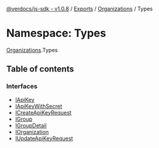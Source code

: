 [@verdocs/js-sdk - v1.0.8](../README.md) / [Exports](../modules.md) / [Organizations](Organizations.md) / Types

# Namespace: Types

[Organizations](Organizations.md).Types

## Table of contents

### Interfaces

- [IApiKey](../interfaces/Organizations.Types.IApiKey.md)
- [IApiKeyWithSecret](../interfaces/Organizations.Types.IApiKeyWithSecret.md)
- [ICreateApiKeyRequest](../interfaces/Organizations.Types.ICreateApiKeyRequest.md)
- [IGroup](../interfaces/Organizations.Types.IGroup.md)
- [IGroupDetail](../interfaces/Organizations.Types.IGroupDetail.md)
- [IOrganization](../interfaces/Organizations.Types.IOrganization.md)
- [IUpdateApiKeyRequest](../interfaces/Organizations.Types.IUpdateApiKeyRequest.md)
